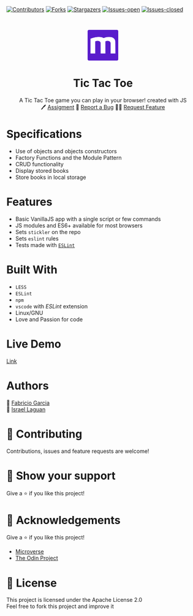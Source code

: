 <!-- PROJECT SHIELDS -->
<!--
*** "reference style" links are used for readability.
*** Reference links are enclosed in brackets [ ] instead of parentheses ( ).
*** See the bottom of this document for the declaration of the reference variables
*** for contributors-url, forks-url, etc. This is an optional, concise syntax you may use.
*** https://www.markdownguide.org/basic-syntax/#reference-style-links
-->

[![Contributors][contributors-shield]][contributors-url]
[![Forks][forks-shield]][forks-url]
[![Stargazers][stars-shield]][stars-url]
[![Issues-open][issues-open-shield]][issues-open-url]
[![Issues-closed][issues-closed-shield]][issues-closed-url]

<!-- PROJECT LOGO -->
<br />
<p align="center">
  <a href="https://www.microverse.org/">
    <img src="doc/microverse.png" alt="Logo" width="80" height="80">
  </a>

  <h1 align="center">
	Tic Tac Toe
  </h1>

  <p align="center">
    A Tic Tac Toe game you can play in your browser! created with JS
    <br />
	  🖊️
    <a href="https://www.theodinproject.com/courses/javascript/lessons/tic-tac-toe-javascript">Assigment</a>
    🐞
    <a href="https://github.com/Israel-Laguan/TicTacToe-JS/issues">Report a Bug</a>
    🙋‍♂️
    <a href="https://github.com/Israel-Laguan/TicTacToe-JS/issues">Request Feature</a>
  </p>
</p>

# Specifications

- Use of objects and objects constructors
- Factory Functions and the Module Pattern
- CRUD functionality
- Display stored books
- Store books in local storage

# Features

- Basic VanillaJS app with a single script or few commands
- JS modules and ES6+ available for most browsers
- Sets `stickler` on the repo
- Sets `eslint` rules
- Tests made with [`ESLint`](https://eslint.org/)

# Built With

- `LESS`
- `ESLint`
- `npm`
- `vscode` with _ESLint_ extension
- Linux/GNU
- Love and Passion for code

# Live Demo

[Link](#)

# Authors

👨 [Fabricio Garcia](https://github.com/fabricio-garcia)\
👨 [Israel Laguan](https://github.com/Israel-Laguan)

# 🤝 Contributing

Contributions, issues and feature requests are welcome!

# 🤗 Show your support

Give a ⭐️ if you like this project!

# 🏅 Acknowledgements

Give a ⭐️ if you like this project!

- [Microverse](https://www.microverse.org/)
- [The Odin Project](https://www.theodinproject.com/)

# 📝 License

This project is licensed under the Apache License 2.0\
Feel free to fork this project and improve it

<!-- MARKDOWN LINKS & IMAGES -->
<!-- https://www.markdownguide.org/basic-syntax/#reference-style-links -->

[contributors-shield]: https://img.shields.io/github/contributors/Israel-Laguan/TicTacToe-JS?style=plastic
[contributors-url]: https://github.com/Israel-Laguan/TicTacToe-JS/graphs/contributors
[forks-shield]: https://img.shields.io/github/forks/Israel-Laguan/TicTacToe-JS?style=plastic
[forks-url]: https://github.com/Israel-Laguan/TicTacToe-JS/network/members
[stars-shield]: https://img.shields.io/github/stars/Israel-Laguan/TicTacToe-JS?style=plastic
[stars-url]: https://github.com/Israel-Laguan/TicTacToe-JS/stargazers
[issues-open-shield]: https://img.shields.io/github/issues/Israel-Laguan/TicTacToe-JS?style=plastic
[issues-closed-url]: https://github.com/Israel-Laguan/TicTacToe-JS/issues
[issues-closed-shield]: https://img.shields.io/github/issues-closed/Israel-Laguan/TicTacToe-JS?style=plastic
[issues-open-url]: https://github.com/Israel-Laguan/TicTacToe-JS/issues
